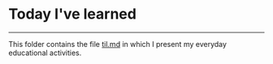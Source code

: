 # Today I've learned #
***
This folder contains the file [til.md](./til.md) in which I present my everyday educational activities.
